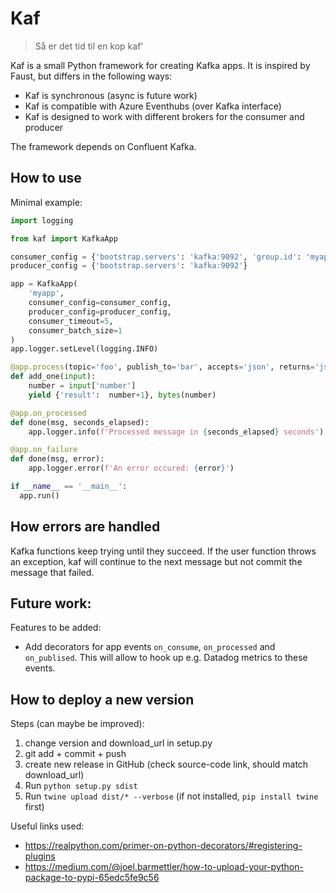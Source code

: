 # Kaf

> Så er det tid til en kop kaf'

Kaf is a small Python framework for creating Kafka apps. It is inspired by Faust, but differs in the following ways:

- Kaf is synchronous (async is future work)
- Kaf is compatible with Azure Eventhubs (over Kafka interface)
- Kaf is designed to work with different brokers for the consumer and producer

The framework depends on Confluent Kafka.

## How to use

Minimal example:

```python
import logging

from kaf import KafkaApp

consumer_config = {'bootstrap.servers': 'kafka:9092', 'group.id': 'myapp'}
producer_config = {'bootstrap.servers': 'kafka:9092'}

app = KafkaApp(
    'myapp',
    consumer_config=consumer_config,
    producer_config=producer_config,
    consumer_timeout=5,
    consumer_batch_size=1    
)
app.logger.setLevel(logging.INFO)

@app.process(topic='foo', publish_to='bar', accepts='json', returns='json')
def add_one(input):
    number = input['number']
    yield {'result':  number+1}, bytes(number)

@app.on_processed
def done(msg, seconds_elapsed):
    app.logger.info(f'Processed message in {seconds_elapsed} seconds')

@app.on_failure
def done(msg, error):
    app.logger.error(f'An error occured: {error}')

if __name__ == '__main__':
  app.run()
```

## How errors are handled

Kafka functions keep trying until they succeed. If the user function throws an exception, kaf will continue to the next message but not commit the message that failed.

## Future work:

Features to be added:

- Add decorators for app events `on_consume`, `on_processed` and `on_publised`. This will allow to hook up e.g. Datadog metrics to these events.

## How to deploy a new version

Steps (can maybe be improved):

1. change version and download_url in setup.py
1. git add + commit + push
1. create new release in GitHub (check source-code link, should match download_url)
1. Run `python setup.py sdist`
1. Run `twine upload dist/* --verbose` (if not installed, `pip install twine` first)



Useful links used:

- https://realpython.com/primer-on-python-decorators/#registering-plugins
- https://medium.com/@joel.barmettler/how-to-upload-your-python-package-to-pypi-65edc5fe9c56
